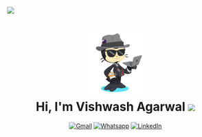 <img src="https://images-wixmp-ed30a86b8c4ca887773594c2.wixmp.com/f/c83c004e-1370-4756-88e5-4071de797088/dfwtrdo-80c5b3ae-615f-4074-9f0e-c772659e4e79.gif?token=eyJ0eXAiOiJKV1QiLCJhbGciOiJIUzI1NiJ9.eyJzdWIiOiJ1cm46YXBwOjdlMGQxODg5ODIyNjQzNzNhNWYwZDQxNWVhMGQyNmUwIiwiaXNzIjoidXJuOmFwcDo3ZTBkMTg4OTgyMjY0MzczYTVmMGQ0MTVlYTBkMjZlMCIsIm9iaiI6W1t7InBhdGgiOiJcL2ZcL2M4M2MwMDRlLTEzNzAtNDc1Ni04OGU1LTQwNzFkZTc5NzA4OFwvZGZ3dHJkby04MGM1YjNhZS02MTVmLTQwNzQtOWYwZS1jNzcyNjU5ZTRlNzkuZ2lmIn1dXSwiYXVkIjpbInVybjpzZXJ2aWNlOmZpbGUuZG93bmxvYWQiXX0.3iKkKrjeG6eQFUmlq4I48HZ51hGyHGd_qHBelGyZuRo" width=900px></img>
<h1 align="center">
<img src="https://github.com/KartikeyMish/KartikeyMish/blob/main/octocat-1688584161631.png" width="150px">
<br>Hi, I'm Vishwash Agarwal <img src="https://media.giphy.com/media/hvRJCLFzcasrR4ia7z/giphy.gif" width="35"></h1> 
<p align="center">
    <a href="mailto:vishwash.693@gmail.com"><img img="" src="https://img.shields.io/badge/gmail-%23EA4335.svg?style=plastic&amp;logo=gmail&amp;logoColor=white" alt="Gmail"></a>
<!--     <a href="https://github.com/kartikeymish"><img src="https://img.shields.io/badge/github-%23181717.svg?style=plastic&amp;logo=github&amp;logoColor=white" alt="GitHub"></a> -->
    <a href="https://wa.me/+916393638429"><img src="https://img.shields.io/badge/whatsapp-%2325D366.svg?style=plastic&amp;logo=whatsapp&amp;logoColor=white" alt="Whatsapp"></a>
    <a href="https://www.linkedin.com/in/vishwash-agarwal-1a7aa4251/"><img src="https://img.shields.io/badge/linkedin-%230A66C2.svg?style=plastic&amp;logo=linkedin&amp;logoColor=white" alt="LinkedIn"></a>
</p> 
